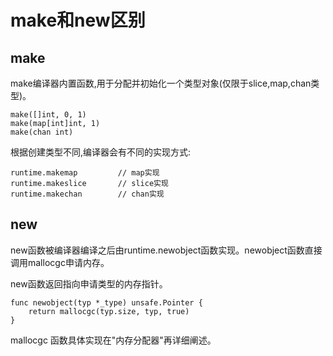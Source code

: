 # make和new区别

## make
make编译器内置函数,用于分配并初始化一个类型对象(仅限于slice,map,chan类型)。

```
make([]int, 0, 1)
make(map[int]int, 1)
make(chan int)
```

根据创建类型不同,编译器会有不同的实现方式:

```
runtime.makemap			// map实现
runtime.makeslice		// slice实现
runtime.makechan 		// chan实现
```

## new
new函数被编译器编译之后由runtime.newobject函数实现。newobject函数直接调用mallocgc申请内存。

new函数返回指向申请类型的内存指针。

```
func newobject(typ *_type) unsafe.Pointer {
	return mallocgc(typ.size, typ, true)
}
```

mallocgc 函数具体实现在"内存分配器"再详细阐述。